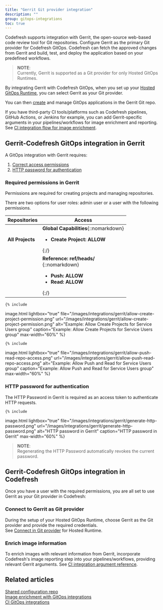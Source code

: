 ```yaml
---
title: "Gerrit Git provider integration"
description: ""
group: gitops-integrations
toc: true
---
```




Codefresh supports integration with Gerrit, the open-source web-based code review tool for Git repositories. Configure Gerrit as the primary Git provider for Codefresh GitOps. Codefresh can fetch the approved changes from Gerrit and build, test, and deploy the application based on your predefined workflows.

>**NOTE**:  
Currently, Gerrit is supported as a Git provider for only Hosted GitOps Runtimes.


By integrating Gerrit with Codefresh GitOps, when you set up your [Hosted GitOps Runtime]({{site.baseurl}}/docs/installation/gitops/hosted-runtime/), you can select Gerrit as your Git provider.

You can then [create]({{site.baseurl}}/docs/deployments/gitops/create-application/) and manage GitOps applications in the Gerrit Git repo.

If you have third-party CI tools/platforms such as Codefresh pipelines, GitHub Actions, or Jenkins for example, you can add Gerrit-specific arguments in your pipelines/workflows for image enrichment and reporting. See [CI integration flow for image enrichment]({{site.baseurl}}/docs/gitops-integrations/image-enrichment-overview/#ci-integration-flow-for-image-enrichment).   




## Gerrit-Codefresh GitOps integration in Gerrit

A GitOps integration with Gerrit requires:
1. [Correct access permissions](#step-1-gerrit-gitops-create-codefresh-gitops-user-with-required-permissions-in-gerrit)
1. [HTTP password for authentication](#step-2-gerrit-gitops-generate-http-password-for-codefresh-gitops-user-in-gerrit)

### Required permissions in Gerrit

Permissions are required for creating projects and managing repositories.  

There are two options for user roles: admin user or a user with the following permissions.

| Repositories      | Access         |
| ----------        |  ----------------- |
| **All Projects**  |  **Global Capabilities**{::nomarkdown} <ul><li><b>Create Project: ALLOW</b></li></ul>{:/} |
|                   |  **Reference: ref/heads/**<br>{::nomarkdown} <ul><li><b>Push: ALLOW</b></li><li><b>Read: ALLOW</b></li></ul>{:/} |


    {% include 
   image.html 
   lightbox="true" 
   file="/images/integrations/gerrit/allow-create-project-permission.png" 
   url="/images/integrations/gerrit/allow-create-project-permission.png" 
   alt="Example: Allow Create Projects for Service Users group" 
   caption="Example: Allow Create Projects for Service Users group"
   max-width="60%" 
   %}


    {% include 
   image.html 
   lightbox="true" 
   file="/images/integrations/gerrit/allow-push-read-repo-access.png" 
   url="/images/integrations/gerrit/allow-push-read-repo-access.png" 
   alt="Example: Allow Push and Read for Service Users group" 
   caption="Example: Allow Push and Read for Service Users group"
   max-width="60%" 
   %}



### HTTP password for authentication
The HTTP Password in Gerrit is required as an access token to authenticate HTTP requests. 

    {% include 
   image.html 
   lightbox="true" 
   file="/images/integrations/gerrit/generate-http-password.png" 
   url="/images/integrations/gerrit/generate-http-password.png" 
   alt="HTTP password in Gerrit" 
   caption="HTTP password in Gerrit"
   max-width="60%" 
   %}

>**NOTE**:  
Regenerating the HTTP Password automatically revokes the current password. 

<!---To generate an HTTP
1. Log in to Gerrit with the Codefresh user you created in _Step 1_.
1. In the toolbar, click the **Settings** icon.
1. From the sidebar, select **HTTP Credentials**, and below **HTTP Credentials** on the right, click **Generate New Password**.
1. Copy the generated password to a secure location as you will need it to set up the Gerrit Git account for the Hosted Runtime in Codefresh.
1. Click **Close**.
-->



## Gerrit-Codefresh GitOps integration in Codefresh
Once you have a user with the required permissions, you are all set to use Gerrit as your Git provider in Codefresh:

### Connect to Gerrit as Git provider
During the setup of your Hosted GitOps Runtime, choose Gerrit as the Git provider and provide the required credentials.  
See [Connect in Git provider]({{site.baseurl}}/docs/installation/gitops/hosted-runtime/#step-2-connect-git-provider) for Hosted Runtime.


### Enrich image information
To enrich images with relevant information from Gerrit, incorporate Codefresh's image reporting step into your pipelines/workflows,  providing relevant Gerrit arguments.
See [CI integration argument reference]({{site.baseurl}}/docs/gitops-integrations/ci-integrations/#ci-integration-argument-reference).  
  
## Related articles
[Shared configuration repo]({{site.baseurl}}/docs/reference/shared-configuration/)  
[Image enrichment with GitOps integrations]({{site.baseurl}}/docs/gitops-integrations/image-enrichment-overview/)  
[CI GitOps integrations]({{site.baseurl}}/docs/gitops-integrations/ci-integrations/) 
